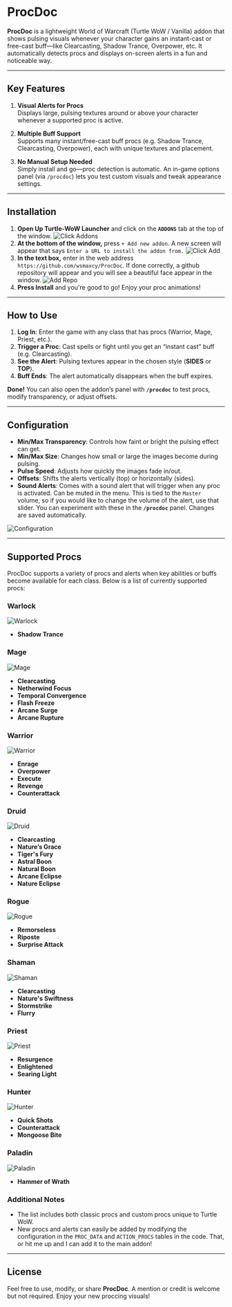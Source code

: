 # ProcDoc

**ProcDoc** is a lightweight World of Warcraft (Turtle WoW / Vanilla) addon that shows pulsing visuals whenever your character gains an instant-cast or free-cast buff—like Clearcasting, Shadow Trance, Overpower, etc. It automatically detects procs and displays on-screen alerts in a fun and noticeable way.

---

## Key Features

1. **Visual Alerts for Procs**  
   Displays large, pulsing textures around or above your character whenever a supported proc is active.

2. **Multiple Buff Support**  
   Supports many instant/free-cast buff procs (e.g. Shadow Trance, Clearcasting, Overpower), each with unique textures and placement.

3. **No Manual Setup Needed**  
   Simply install and go—proc detection is automatic. An in-game options panel (via `/procdoc`) lets you test custom visuals and tweak appearance settings.

---

## Installation

1. **Open Up Turtle-WoW Launcher** and click on the  **`ADDONS`** tab at the top of the window.
![Click Addons](https://github.com/wsmaxcy/ProcDoc/blob/main/img/Install1.png)
2.  **At the bottom of the window,** press `+ Add new addon`. A new screen will appear that says `Enter a URL to install the addon from.`
![Click Add](https://github.com/wsmaxcy/ProcDoc/blob/main/img/Install2.png)
3. **In the text box,** enter in the web address `https://github.com/wsmaxcy/ProcDoc`. If done correctly, a github repository will appear and you will see a beautiful face appear in the window.
![Add Repo](https://github.com/wsmaxcy/ProcDoc/blob/main/img/Install3.png)
4. **Press Install** and you're good to go! Enjoy your proc animations!

---

## How to Use

1. **Log In**: Enter the game with any class that has procs (Warrior, Mage, Priest, etc.).
2. **Trigger a Proc**: Cast spells or fight until you get an “instant cast” buff (e.g. Clearcasting).
3. **See the Alert**: Pulsing textures appear in the chosen style (**SIDES** or **TOP**).
4. **Buff Ends**: The alert automatically disappears when the buff expires.

**Done!** You can also open the addon’s panel with **`/procdoc`** to test procs, modify transparency, or adjust offsets.

---

## Configuration

- **Min/Max Transparency**: Controls how faint or bright the pulsing effect can get.
- **Min/Max Size**: Changes how small or large the images become during pulsing.
- **Pulse Speed**: Adjusts how quickly the images fade in/out.
- **Offsets**: Shifts the alerts vertically (top) or horizontally (sides).
- **Sound Alerts**: Comes with a sound alert that will trigger when any proc is activated. Can be muted in the menu. This is tied to the `Master` volume, so if you would like to change the volume of the alert, use that slider.
You can experiment with these in the **`/procdoc`** panel. Changes are saved automatically.

![Configuration](https://github.com/wsmaxcy/ProcDoc/blob/main/img/Config.png)

---

## Supported Procs

ProcDoc supports a variety of procs and alerts when key abilities or buffs become available for each class. Below is a list of currently supported procs:

### **Warlock**
![Warlock](https://github.com/wsmaxcy/ProcDoc/blob/main/img/Warlock.png)
- **Shadow Trance**


### **Mage**
![Mage](https://github.com/wsmaxcy/ProcDoc/blob/main/img/Mage.png)
- **Clearcasting**
- **Netherwind Focus**
- **Temporal Convergence**
- **Flash Freeze**
- **Arcane Surge**
- **Arcane Rupture**


### **Warrior**
![Warrior](https://github.com/wsmaxcy/ProcDoc/blob/main/img/Warrior.png)
- **Enrage**
- **Overpower**
- **Execute**
- **Revenge**
- **Counterattack**


### **Druid**
![Druid](https://github.com/wsmaxcy/ProcDoc/blob/main/img/Druid.png)
- **Clearcasting**
- **Nature’s Grace**
- **Tiger's Fury**
- **Astral Boon**
- **Natural Boon**
- **Arcane Eclipse**
- **Nature Eclipse**


### **Rogue**
![Rogue](https://github.com/wsmaxcy/ProcDoc/blob/main/img/Rogue.png)

- **Remorseless**
- **Riposte**
- **Surprise Attack**


### **Shaman**
![Shaman](https://github.com/wsmaxcy/ProcDoc/blob/main/img/Shaman.png)

- **Clearcasting**
- **Nature's Swiftness**
- **Stormstrike**
- **Flurry**


### **Priest**
![Priest](https://github.com/wsmaxcy/ProcDoc/blob/main/img/Priest.png)
- **Resurgence**
- **Enlightened**
- **Searing Light**


### **Hunter**
![Hunter](https://github.com/wsmaxcy/ProcDoc/blob/main/img/Hunter.png)
- **Quick Shots**
- **Counterattack**
- **Mongoose Bite**


### **Paladin**
![Paladin](https://github.com/wsmaxcy/ProcDoc/blob/main/img/Paladin.png)
- **Hammer of Wrath**


### Additional Notes
- The list includes both classic procs and custom procs unique to Turtle WoW.
- New procs and alerts can easily be added by modifying the configuration in the `PROC_DATA` and `ACTION_PROCS` tables in the code. That, or hit me up and I can add it to the main addon!


---

## License

Feel free to use, modify, or share **ProcDoc**. A mention or credit is welcome but not required. Enjoy your new proccing visuals!
